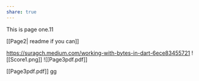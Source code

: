 ```yaml
---
share: true
---
```

This is page one.11

[[Page2| readme if you can]]

https://suragch.medium.com/working-with-bytes-in-dart-6ece83455721
![[Score1.png]]
![[Page3pdf.pdf]]

[[Page3pdf.pdf]]
gg
[](Page3pdf.pdf)

